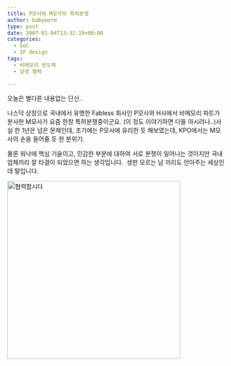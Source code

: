```yaml
---
title: P모사와 M모사의 특허분쟁
author: babyworm
type: post
date: 2007-01-04T13:32:19+00:00
categories:
  - SoC
  - IP design
tags:
  - 비메모리 반도체
  - 상생 협력

---
```

오늘은 별다른 내용없는 단신..

나스닥 상장으로 국내에서 유명한 Fabless 회사인 P모사와 H사에서 비메모리 파트가 분사한 M모사가 요즘 한창 특허분쟁중이군요. (이 정도 이야기하면 다들 아시려나..)사실 한 1년은 넘은 문제인데, 초기에는 P모사에 유리한 듯 해보였는데, KPO에서는 M모사의 손을 들어줄 듯 한 분위기.

물론 워낙에 핵심 기술이고, 민감한 부분에 대하여 서로 분쟁이 일어나는 것이지만 국내 업체끼리 잘 타결이 되었으면 하는 생각입니다.  생판 모르는 남 끼리도 안아주는 세상인데 말입니다. 

<img loading="lazy" decoding="async" src="https://i0.wp.com/babyworm.net/wordpress/wp-content/uploads/1/cfile1.uf.1416DE4B4D6A7AD32CC0DB.jpg?resize=400%2C411" class="aligncenter" width="400" height="411" alt="협력합시다" data-recalc-dims="1" />
